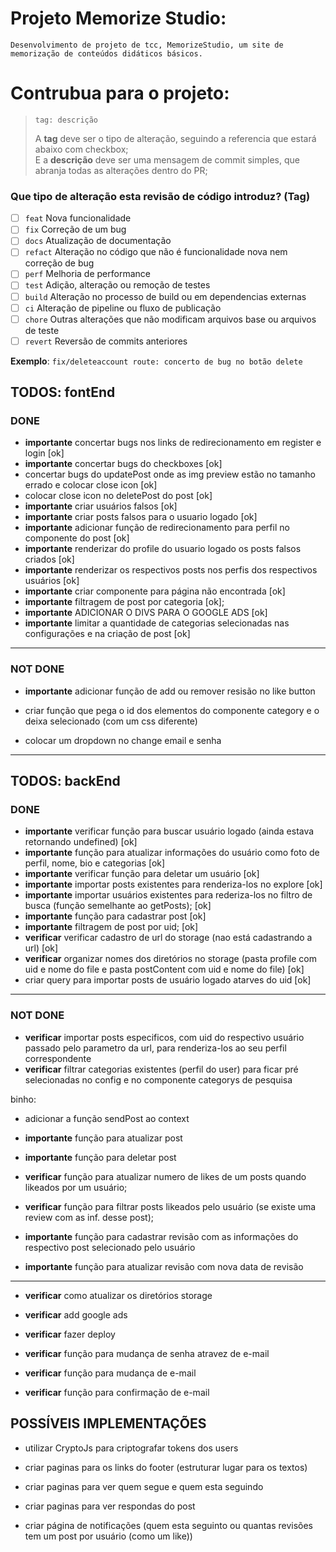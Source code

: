 # Projeto Memorize Studio:

    Desenvolvimento de projeto de tcc, MemorizeStudio, um site de memorização de conteúdos didáticos básicos.

# Contrubua para o projeto:

> ```
> tag: descrição
> ```
>
> A **tag** deve ser o tipo de alteração, seguindo a referencia que estará abaixo com checkbox;\
> E a **descrição** deve ser uma mensagem de commit simples, que abranja todas as alterações dentro do PR;

### Que tipo de alteração esta revisão de código introduz? (Tag)

- [ ] `feat` Nova funcionalidade
- [ ] `fix` Correção de um bug
- [ ] `docs` Atualização de documentação
- [ ] `refact` Alteração no código que não é funcionalidade nova nem correção de bug
- [ ] `perf` Melhoria de performance
- [ ] `test` Adição, alteração ou remoção de testes
- [ ] `build` Alteração no processo de build ou em dependencias externas
- [ ] `ci` Alteração de pipeline ou fluxo de publicação
- [ ] `chore` Outras alterações que não modificam arquivos base ou arquivos de teste
- [ ] `revert` Reversão de commits anteriores

**Exemplo**: `fix/deleteaccount route: concerto de bug no botão delete`

## TODOS: fontEnd

### DONE

- **importante** concertar bugs nos links de redirecionamento em register e login [ok]
- **importante** concertar bugs do checkboxes [ok]
- concertar bugs do updatePost onde as img preview estão no tamanho errado e colocar close icon [ok]
- colocar close icon no deletePost do post [ok]
- **importante** criar usuários falsos [ok]
- **importante** criar posts falsos para o usuario logado [ok]
- **importante** adicionar função de redirecionamento para perfil no componente do post [ok]
- **importante** renderizar do profile do usuario logado os posts falsos criados [ok]
- **importante** renderizar os respectivos posts nos perfis dos respectivos usuários [ok]
- **importante** criar componente para página não encontrada [ok]
- **importante** filtragem de post por categoria [ok];
- **importante** ADICIONAR O DIVS PARA O GOOGLE ADS [ok]
- **importante** limitar a quantidade de categorias selecionadas nas configurações e na criação de post [ok]

---

### NOT DONE

- **importante** adicionar função de add ou remover resisão no like button

- criar função que pega o id dos elementos do componente category e o deixa selecionado (com um css diferente)
- colocar um dropdown no change email e senha

---

## TODOS: backEnd

### DONE

- **importante** verificar função para buscar usuário logado (ainda estava retornando undefined) [ok]
- **importante** função para atualizar informações do usuário como foto de perfil, nome, bio e categorias [ok]
- **importante** verificar função para deletar um usuário [ok]
- **importante** importar posts existentes para renderiza-los no explore [ok]
- **importante** importar usuários existentes para rederiza-los no filtro de busca (função semelhante ao getPosts); [ok]
- **importante** função para cadastrar post [ok]
- **importante** filtragem de post por uid; [ok]
- **verificar** verificar cadastro de url do storage (nao está cadastrando a url) [ok]
- **verificar** organizar nomes dos diretórios no storage (pasta profile com uid e nome do file e pasta postContent com uid e nome do file) [ok]
- criar query para importar posts de usuário logado atarves do uid [ok]

---

### NOT DONE

- **verificar** importar posts especificos, com uid do respectivo usuário passado pelo parametro da url, para renderiza-los ao seu perfil correspondente
- **verificar** filtrar categorias existentes (perfil do user) para ficar pré selecionadas no config e no componente categorys de pesquisa

binho:

- adicionar a função sendPost ao context
- **importante** função para atualizar post
- **importante** função para deletar post
- **verificar** função para atualizar numero de likes de um posts quando likeados por um usuário;
- **verificar** função para filtrar posts likeados pelo usuário (se existe uma review com as inf. desse post);

- **importante** função para cadastrar revisão com as informações do respectivo post selecionado pelo usuário
- **importante** função para atualizar revisão com nova data de revisão

---

- **verificar** como atualizar os diretórios storage
- **verificar** add google ads
- **verificar** fazer deploy

- **verificar** função para mudança de senha atravez de e-mail
- **verificar** função para mudança de e-mail
- **verificar** função para confirmação de e-mail

## POSSÍVEIS IMPLEMENTAÇÕES

- utilizar CryptoJs para criptografar tokens dos users

- criar paginas para os links do footer (estruturar lugar para os textos)

- criar paginas para ver quem segue e quem esta seguindo

- criar paginas para ver respondas do post

- criar página de notificações (quem esta seguinto ou quantas revisões tem um post por usuário (como um like))
